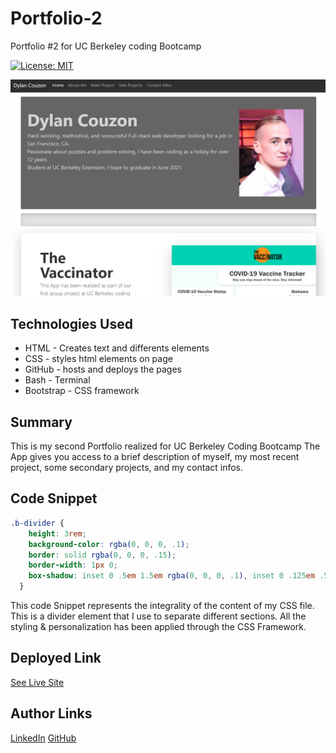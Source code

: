 # Portfolio-2
Portfolio #2 for UC Berkeley coding Bootcamp

[![License: MIT](https://img.shields.io/badge/License-MIT-yellow.svg)](https://opensource.org/licenses/MIT)

![Site](./assets/images/screenshot.png)

## Technologies Used
- HTML - Creates text and differents elements 
- CSS - styles html elements on page
- GitHub - hosts and deploys the pages
- Bash - Terminal
- Bootstrap - CSS framework

## Summary 
This is my second Portfolio realized for UC Berkeley Coding Bootcamp
The App gives you access to a brief description of myself, my most recent project, some secondary projects, and my contact infos.


## Code Snippet  
```css
.b-divider {
    height: 3rem;
    background-color: rgba(0, 0, 0, .1);
    border: solid rgba(0, 0, 0, .15);
    border-width: 1px 0;
    box-shadow: inset 0 .5em 1.5em rgba(0, 0, 0, .1), inset 0 .125em .5em rgba(0, 0, 0, .15);
  }
```
This code Snippet represents the integrality of the content of my CSS file. This is a divider element that I use to separate different sections.
All the styling & personalization has been applied through the CSS Framework.

## Deployed Link

[See Live Site](https://dylancouzon.github.io/Portfolio-2/)


## Author Links
[LinkedIn](https://www.linkedin.com/in/dcouzon/)
[GitHub](https://github.com/Dylancouzon)
